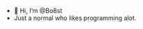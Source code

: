 - 👋 Hi, I’m @Bo8st
- Just a normal who likes programming alot.

<!---
Bo8st/Bo8st is a ✨ special ✨ repository because its `README.md` (this file) appears on your GitHub profile.
You can click the Preview link to take a look at your changes.
--->

